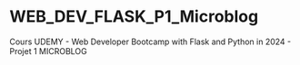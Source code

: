 # WEB_DEV_FLASK_P1_Microblog
Cours UDEMY - Web Developer Bootcamp with Flask and Python in 2024 - Projet 1 MICROBLOG
